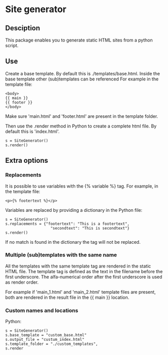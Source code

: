 # Site generator

## Desciption
This package enables you to generate static HTML sites from a python script. 

## Use
Create a base template.
By default this is ./templates/base.html. 
Inside the base template other (sub)templates can be referenced
For example in the template file:
```
<body>
{{ main }}
{{ footer }}
</body>
```
Make sure 'main.html' and 'footer.html' are present in the template folder. 

Then use the .render method in Python to create a complete html file.
By default this is 'index.html'.
```
s = SiteGenerator()
s.render()
```

## Extra options
### Replacements
It is possible to use variables with the {% variable %} tag. 
For example, in the template file:
```
<p>{% footertext %}</p>
```

Variables are replaced by providing a dictionary in the Python file:
```
s = SiteGenerator()
s.replacements = {"footertext": "This is a footertext",
                    "secondtext": "This is secondtext"}
s.render()
```
If no match is found in the dictionary the tag will not be replaced.

### Multiple (sub)templates with the same name
All the templates with the same template tag are rendered in the static HTML file. The template tag is defined as the text in the filename before the first underscore.
The alfa-numerical order after the first underscore is used as render order.

For example if 'main_1.html' and 'main_2.html' template files are present, both are rendered in the result file in the {{ main }} location.  

### Custom names and locations
Python:
```
s = SiteGenerator()
s.base_template = "custom_base.html"  
s.output_file = "custum_index.html"
s.template_folder = "./custom_templates",
s.render
```